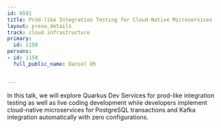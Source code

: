 ---
id: 6591
title: Prod-like Integration Testing for Cloud-Native Microservices
layout: preso_details
track: cloud infrastructure
primary:
  id: 1158
persons:
- id: 1158
  full_public_name: Daniel Oh

---
In this talk, we will explore Quarkus Dev Services for prod-like integration testing as well as live coding development while developers implement cloud-native microservices for PostgreSQL transactions and Kafka integration automatically with zero configurations.